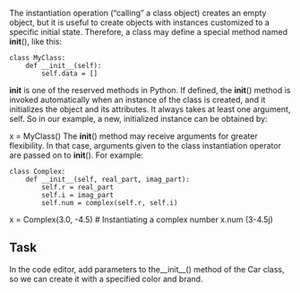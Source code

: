 The instantiation operation (“calling” a class object) creates an empty object, but it is useful to create objects with instances customized to a specific initial state. Therefore, a class may define a special method named __init__(), like this:
```
class MyClass:
    def __init__(self):
        self.data = []
```
__init__ is one of the reserved methods in Python. If defined, the __init__() method is invoked automatically when an instance of the class is created, and it initializes the object and its attributes. It always takes at least one argument, self. So in our example, a new, initialized instance can be obtained by:

x = MyClass()
The __init__() method may receive arguments for greater flexibility. In that case, arguments given to the class instantiation operator are passed on to __init__(). For example:
```
class Complex:
    def __init__(self, real_part, imag_part):
        self.r = real_part
        self.i = imag_part
        self.num = complex(self.r, self.i)
```
x = Complex(3.0, -4.5)  # Instantiating a complex number
x.num
(3-4.5j)

## Task
In the code editor, add parameters to the__init__() method of the Car class, so we can create it with a specified color and brand.